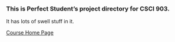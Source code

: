 ### This is Perfect Student’s project directory for CSCI 903.

It has lots of swell stuff in it.

[Course Home Page](http://babbage.cs.qc.cuny.edu/courses/cs903/2013)
